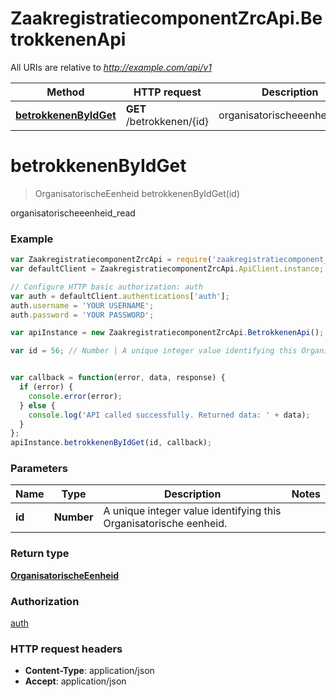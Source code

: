 # ZaakregistratiecomponentZrcApi.BetrokkenenApi

All URIs are relative to *http://example.com/api/v1*

Method | HTTP request | Description
------------- | ------------- | -------------
[**betrokkenenByIdGet**](BetrokkenenApi.md#betrokkenenByIdGet) | **GET** /betrokkenen/{id} | organisatorischeeenheid_read


<a name="betrokkenenByIdGet"></a>
# **betrokkenenByIdGet**
> OrganisatorischeEenheid betrokkenenByIdGet(id)

organisatorischeeenheid_read



### Example
```javascript
var ZaakregistratiecomponentZrcApi = require('zaakregistratiecomponent__zrc_api');
var defaultClient = ZaakregistratiecomponentZrcApi.ApiClient.instance;

// Configure HTTP basic authorization: auth
var auth = defaultClient.authentications['auth'];
auth.username = 'YOUR USERNAME';
auth.password = 'YOUR PASSWORD';

var apiInstance = new ZaakregistratiecomponentZrcApi.BetrokkenenApi();

var id = 56; // Number | A unique integer value identifying this Organisatorische eenheid.


var callback = function(error, data, response) {
  if (error) {
    console.error(error);
  } else {
    console.log('API called successfully. Returned data: ' + data);
  }
};
apiInstance.betrokkenenByIdGet(id, callback);
```

### Parameters

Name | Type | Description  | Notes
------------- | ------------- | ------------- | -------------
 **id** | **Number**| A unique integer value identifying this Organisatorische eenheid. | 

### Return type

[**OrganisatorischeEenheid**](OrganisatorischeEenheid.md)

### Authorization

[auth](../README.md#auth)

### HTTP request headers

 - **Content-Type**: application/json
 - **Accept**: application/json

